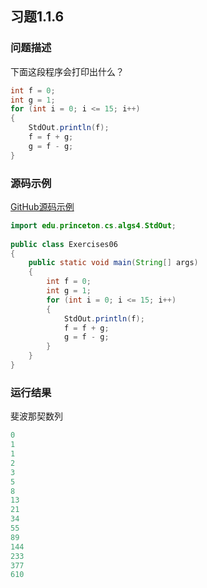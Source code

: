 ## 习题1.1.6  
  
### 问题描述  
下面这段程序会打印出什么？  
```java  
int f = 0;  
int g = 1;  
for (int i = 0; i <= 15; i++)  
{  
    StdOut.println(f);  
    f = f + g;  
    g = f - g;  
}  
```  
  
### 源码示例  
[GitHub源码示例](https://github.com/MoonsunS/Algorithms/blob/master/src/main/java/com/moonsuns/algorithms/chapter01/section01/Exercises06.java)  
  
```java  
import edu.princeton.cs.algs4.StdOut;  
  
public class Exercises06  
{  
    public static void main(String[] args)  
    {  
        int f = 0;  
        int g = 1;  
        for (int i = 0; i <= 15; i++)  
        {  
            StdOut.println(f);  
            f = f + g;  
            g = f - g;  
        }  
    }  
}  
```  
  
### 运行结果  
  
斐波那契数列  
```java  
0  
1  
1  
2  
3  
5  
8  
13  
21  
34  
55  
89  
144  
233  
377  
610  
```